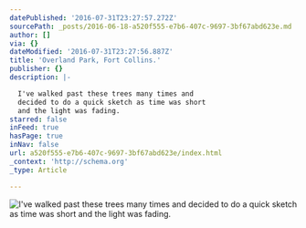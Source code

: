 ```yaml
---
datePublished: '2016-07-31T23:27:57.272Z'
sourcePath: _posts/2016-06-18-a520f555-e7b6-407c-9697-3bf67abd623e.md
author: []
via: {}
dateModified: '2016-07-31T23:27:56.887Z'
title: 'Overland Park, Fort Collins.'
publisher: {}
description: |-

  I've walked past these trees many times and 
  decided to do a quick sketch as time was short 
  and the light was fading.
starred: false
inFeed: true
hasPage: true
inNav: false
url: a520f555-e7b6-407c-9697-3bf67abd623e/index.html
_context: 'http://schema.org'
_type: Article

---
```

![
I've walked past these trees many times and 
decided to do a quick sketch as time was short 
and the light was fading.](https://the-grid-user-content.s3-us-west-2.amazonaws.com/531a6f14-5c75-4341-99e5-f28245491bbc.jpg)